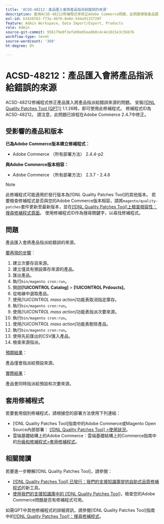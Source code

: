 ```yaml
---
title: 'ACSD-48212：產品匯入會將產品指派給錯誤的來源'
description: 套用ACSD-48212修補程式來修正Adobe Commerce問題，此問題導致產品匯入將產品指派給錯誤的來源。
exl-id: b3426f62-f73a-4b76-8e0e-544a9133720f
feature: Admin Workspace, Data Import/Export, Products
role: Admin
source-git-commit: 958179e0f3efe08e65ea8b0c4c4e1015e3c5bb76
workflow-type: tm+mt
source-wordcount: '369'
ht-degree: 0%

---
```


# ACSD-48212：產品匯入會將產品指派給錯誤的來源

ACSD-48212修補程式修正產品匯入將產品指派給錯誤來源的問題。 安裝[[!DNL Quality Patches Tool (QPT)]](/help/announcements/adobe-commerce-announcements/magento-quality-patches-released-new-tool-to-self-serve-quality-patches.md) 1.1.26時，即可使用此修補程式。 修補程式ID為ACSD-48212。 請注意，此問題已排程在Adobe Commerce 2.4.7中修正。

## 受影響的產品和版本

**已為Adobe Commerce版本建立修補程式：**

* Adobe Commerce （所有部署方法） 2.4.4-p2

**與Adobe Commerce版本相容：**

* Adobe Commerce （所有部署方法） 2.3.7 - 2.4.6

>[!NOTE]
>
>此修補程式可能適用於發行版本為[!DNL Quality Patches Tool]的其他版本。 若要檢查修補程式是否與您的Adobe Commerce版本相容，請將`magento/quality-patches`套件更新至最新版本，並在[[!DNL Quality Patches Tool]上檢查相容性：搜尋修補程式頁面](https://experienceleague.adobe.com/tools/commerce-quality-patches/index.html)。 使用修補程式ID作為搜尋關鍵字，以尋找修補程式。

## 問題

產品匯入會將產品指派給錯誤的來源。

<u>要再現的步驟</u>：

1. 建立次要存貨來源。
1. 建立僅具有預設庫存來源的產品。
1. 匯出產品。
1. 執行`bin/magento cron:run`。
1. 開啟&#x200B;**[!UICONTROL Catalog]** > **[!UICONTROL Prdoucts]**。
1. 從格線中選取產品。
1. 使用&#x200B;*[!UICONTROL mass action]*&#x200B;功能表取消指定庫存。
1. 執行`bin/magento cron:run`。
1. 使用&#x200B;*[!UICONTROL mass action]*&#x200B;功能表指派次要來源。
1. 執行`bin/magento cron:run`。
1. 使用&#x200B;*[!UICONTROL mass action]*&#x200B;功能表刪除產品。
1. 執行`bin/magento cron:run`。
1. 使用先前匯出的CSV匯入產品。
1. 檢查來源指派。

<u>預期結果</u>：

產品僅會指派給預設來源。

<u>實際結果</u>：

產品會同時指派給預設和次要來源。

## 套用修補程式

若要套用個別修補程式，請根據您的部署方法使用下列連結：

* [!DNL Quality Patches Tool]指南中的Adobe Commerce或Magento Open Source內部部署： [[!DNL Quality Patches Tool] >使用狀況](https://experienceleague.adobe.com/docs/commerce-operations/tools/quality-patches-tool/usage.html)。
* 雲端基礎結構上的Adobe Commerce：雲端基礎結構上的Commerce指南中的[升級和修補程式>套用修補程式](https://experienceleague.adobe.com/docs/commerce-cloud-service/user-guide/develop/upgrade/apply-patches.html)。

## 相關閱讀

若要進一步瞭解[!DNL Quality Patches Tool]，請參閱：

* [[!DNL Quality Patches Tool] 已發行：我們的支援知識庫提供自助式品質修補程式](/help/announcements/adobe-commerce-announcements/magento-quality-patches-released-new-tool-to-self-serve-quality-patches.md)的新工具。
* [使用我們的支援知識庫中的 [!DNL Quality Patches Tool]](/help/support-tools/patches-available-in-qpt-tool/check-patch-for-magento-issue-with-magento-quality-patches.md)，檢查您的Adobe Commerce問題是否有修補程式可用。

如需QPT中其他修補程式的詳細資訊，請參閱[!DNL Quality Patches Tool]指南中的[[!DNL Quality Patches Tool]：搜尋修補程式](https://experienceleague.adobe.com/tools/commerce-quality-patches/index.html)。

